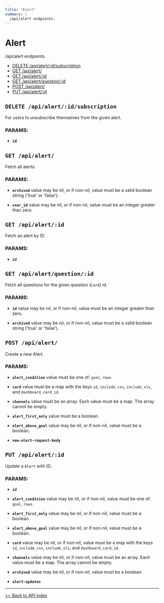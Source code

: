 ```yaml
---
title: "Alert"
summary: |
  /api/alert endpoints.
---
```


# Alert

/api/alert endpoints.

  - [DELETE /api/alert/:id/subscription](#delete-apialertidsubscription)
  - [GET /api/alert/](#get-apialert)
  - [GET /api/alert/:id](#get-apialertid)
  - [GET /api/alert/question/:id](#get-apialertquestionid)
  - [POST /api/alert/](#post-apialert)
  - [PUT /api/alert/:id](#put-apialertid)

## `DELETE /api/alert/:id/subscription`

For users to unsubscribe themselves from the given alert.

### PARAMS:

*  **`id`**

## `GET /api/alert/`

Fetch all alerts.

### PARAMS:

*  **`archived`** value may be nil, or if non-nil, value must be a valid boolean string ('true' or 'false').

*  **`user_id`** value may be nil, or if non-nil, value must be an integer greater than zero.

## `GET /api/alert/:id`

Fetch an alert by ID.

### PARAMS:

*  **`id`**

## `GET /api/alert/question/:id`

Fetch all questions for the given question (`Card`) id.

### PARAMS:

*  **`id`** value may be nil, or if non-nil, value must be an integer greater than zero.

*  **`archived`** value may be nil, or if non-nil, value must be a valid boolean string ('true' or 'false').

## `POST /api/alert/`

Create a new Alert.

### PARAMS:

*  **`alert_condition`** value must be one of: `goal`, `rows`.

*  **`card`** value must be a map with the keys `id`, `include_csv`, `include_xls`, and `dashboard_card_id`.

*  **`channels`** value must be an array. Each value must be a map. The array cannot be empty.

*  **`alert_first_only`** value must be a boolean.

*  **`alert_above_goal`** value may be nil, or if non-nil, value must be a boolean.

*  **`new-alert-request-body`**

## `PUT /api/alert/:id`

Update a `Alert` with ID.

### PARAMS:

*  **`id`** 

*  **`alert_condition`** value may be nil, or if non-nil, value must be one of: `goal`, `rows`.

*  **`alert_first_only`** value may be nil, or if non-nil, value must be a boolean.

*  **`alert_above_goal`** value may be nil, or if non-nil, value must be a boolean.

*  **`card`** value may be nil, or if non-nil, value must be a map with the keys `id`, `include_csv`, `include_xls`, and `dashboard_card_id`.

*  **`channels`** value may be nil, or if non-nil, value must be an array. Each value must be a map. The array cannot be empty.

*  **`archived`** value may be nil, or if non-nil, value must be a boolean.

*  **`alert-updates`**

---

[<< Back to API index](../api-documentation.md)